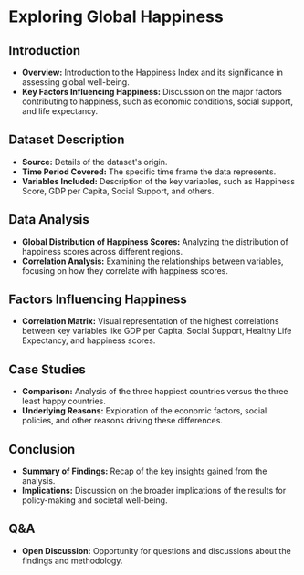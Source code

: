 # Exploring Global Happiness

## Introduction
- **Overview:** Introduction to the Happiness Index and its significance in assessing global well-being.
- **Key Factors Influencing Happiness:** Discussion on the major factors contributing to happiness, such as economic conditions, social support, and life expectancy.

## Dataset Description
- **Source:** Details of the dataset's origin.
- **Time Period Covered:** The specific time frame the data represents.
- **Variables Included:** Description of the key variables, such as Happiness Score, GDP per Capita, Social Support, and others.

## Data Analysis
- **Global Distribution of Happiness Scores:** Analyzing the distribution of happiness scores across different regions.
- **Correlation Analysis:** Examining the relationships between variables, focusing on how they correlate with happiness scores.

## Factors Influencing Happiness
- **Correlation Matrix:** Visual representation of the highest correlations between key variables like GDP per Capita, Social Support, Healthy Life Expectancy, and happiness scores.

## Case Studies
- **Comparison:** Analysis of the three happiest countries versus the three least happy countries.
- **Underlying Reasons:** Exploration of the economic factors, social policies, and other reasons driving these differences.

## Conclusion
- **Summary of Findings:** Recap of the key insights gained from the analysis.
- **Implications:** Discussion on the broader implications of the results for policy-making and societal well-being.

## Q&A
- **Open Discussion:** Opportunity for questions and discussions about the findings and methodology.


